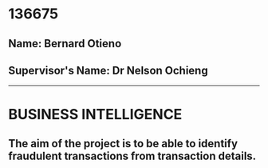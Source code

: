 <H1>136675</H1>
<h2>Name: Bernard Otieno</h2>
<h2>Supervisor's Name: Dr Nelson Ochieng</h2>

-----------------------------------------------------------------------------------------------

<h1>BUSINESS INTELLIGENCE</h1>
<h2>The aim of the project is to be able to identify fraudulent transactions from transaction details.</h2>
